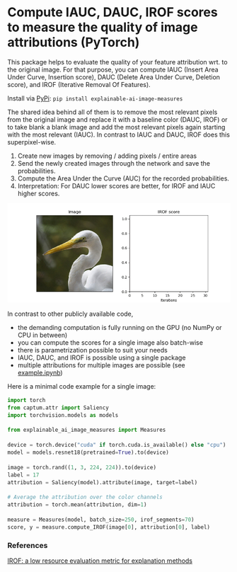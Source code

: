 # Compute IAUC, DAUC, IROF scores to measure the quality of image attributions (PyTorch)

This package helps to evaluate the quality of your feature attribution wrt. to the original image. For that purpose, you can compute IAUC (Insert Area Under Curve, Insertion score), DAUC (Delete Area Under Curve, Deletion score), and IROF (Iterative Removal Of Features).

Install via [PyPi](https://pypi.org/project/explainable-ai-image-measures/):
``pip install explainable-ai-image-measures``

The shared idea behind all of them is to remove the most relevant pixels from the original image and replace it with a baseline color (DAUC, IROF) or to take blank a blank image and add the most relevant pixels again starting with the most relevant (IAUC). In contrast to IAUC and DAUC, IROF does this superpixel-wise. 
1. Create new images by removing / adding pixels / entire areas
2. Send the newly created images through the network and save the probabilities.
3. Compute the Area Under the Curve (AUC) for the recorded probabilities. 
4. Interpretation: For DAUC lower scores are better, for IROF and IAUC higher scores.

![See github for a gif visualization of the mechanics](irof.gif)

In contrast to other publicly available code, 
* the demanding computation is fully running on the GPU (no NumPy or CPU in between)
* you can compute the scores for a single image also batch-wise
* there is parametrization possible to suit your needs
* IAUC, DAUC, and IROF is possible using a single package
* multiple attributions for multiple images are possible (see [example.ipynb](example.ipynb))

Here is a minimal code example for a single image: 
```python
import torch
from captum.attr import Saliency
import torchvision.models as models

from explainable_ai_image_measures import Measures

device = torch.device("cuda" if torch.cuda.is_available() else "cpu")
model = models.resnet18(pretrained=True).to(device)

image = torch.rand((1, 3, 224, 224)).to(device)
label = 17
attribution = Saliency(model).attribute(image, target=label)

# Average the attribution over the color channels
attribution = torch.mean(attribution, dim=1)

measure = Measures(model, batch_size=250, irof_segments=70)
score, y = measure.compute_IROF(image[0], attribution[0], label)

```


### References
[IROF: a low resource evaluation metric for explanation methods](https://arxiv.org/abs/2003.08747)
